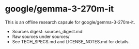 # google/gemma-3-270m-it

This is an offline research capsule for google/gemma-3-270m-it.

- Sources digest: sources_digest.md
- Raw sources under sources/
- See TECH_SPECS.md and LICENSE_NOTES.md for details.